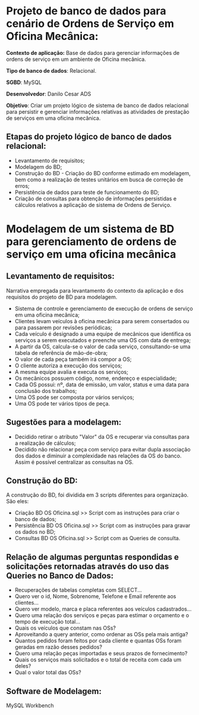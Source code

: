 # Projeto de banco de dados para cenário de Ordens de Serviço em Oficina Mecânica:

**Contexto de aplicação:** Base de dados para gerenciar informações de ordens de serviço em um ambiente de Oficina mecânica.

**Tipo de banco de dados**: Relacional.

**SGBD**: MySQL

**Desenvolvedor**: Danilo Cesar ADS

**Objetivo**: Criar um projeto lógico de sistema de banco de dados relacional para persistir e gerenciar informações relativas as atividades de prestação de serviços em uma oficina mecânica.

## Etapas do projeto lógico de banco de dados relacional:

* Levantamento de requisitos;
* Modelagem do BD;
* Construção do BD - Criação do BD conforme estimado em modelagem, bem como a realização de testes unitários em busca de correção de erros;
* Persistência de dados para teste de funcionamento do BD;
* Criação de consultas para obtenção de informações persistidas e cálculos relativos a aplicação de sistema de Ordens de Serviço.



# Modelagem de um sistema de BD para gerenciamento de ordens de serviço em uma oficina mecânica



## Levantamento de requisitos:



Narrativa empregada para levantamento do contexto da aplicação e dos requisitos do projeto de BD para modelagem.

- Sistema de controle e gerenciamento de execução de ordens de serviço em uma oficina mecânica;
- Clientes levam veículos à oficina mecânica para serem consertados ou para passarem por revisões periódicas;
- Cada veículo é  designado a uma equipe de mecânicos que identifica os serviços a serem executados e preenche uma OS com data de entrega;
- A partir da OS, calcula-se o valor de cada serviço, consultando-se uma tabela de referência de mão-de-obra;
- O valor de cada peça também irá compor a OS;
- O cliente autoriza a execução dos serviços;
- A mesma equipe avalia e executa os serviços;
- Os mecânicos possuem código, nome, endereço e especialidade;
- Cada OS possui: nº, data de emissão, um valor, status e uma data para conclusão dos trabalhos;
- Uma OS pode ser composta por vários serviços;
- Uma OS pode ter vários tipos de peça.



## Sugestões para a modelagem:

* Decidido retirar o atributo "Valor" da OS e recuperar via consultas para a realização de cálculos;
* Decidido não relacionar peça com serviço para evitar dupla associação dos dados e diminuir a complexidade nas relações da OS do banco. Assim é possível centralizar as consultas na OS.

## Construção do BD:

A construção do BD, foi dividida em 3 scripts diferentes para organização. São eles:

* Criação BD OS Oficina.sql >> Script com as instruções para criar o banco de dados;
* Persistência BD OS Oficina.sql >> Script com as instruções para gravar os dados no BD;
* Consultas BD OS Oficina.sql >> Script com as Queries de consulta.



## Relação de algumas perguntas respondidas e solicitações retornadas através do uso das Queries no Banco de Dados:

* Recuperações de tabelas completas com SELECT...
* Quero ver o id, Nome, Sobrenome, Telefone e Email referente aos clientes...
* Quero ver modelo, marca e placa referentes aos veículos cadastrados...
* Quero uma relação dos serviços e peças para estimar o orçamento e o tempo de execução total...
* Quais os veículos que constam nas OSs?
* Aproveitando a query anterior, como ordenar as OSs pela mais antiga?
* Quantos pedidos foram feitos por cada cliente e quantas OSs foram geradas em razão desses pedidos?
* Quero uma relação peças importadas e seus prazos de fornecimento?
* Quais os serviços mais solicitados e o total de receita com cada um deles?
* Qual o valor total das OSs?

## Software de Modelagem:

MySQL Workbench

